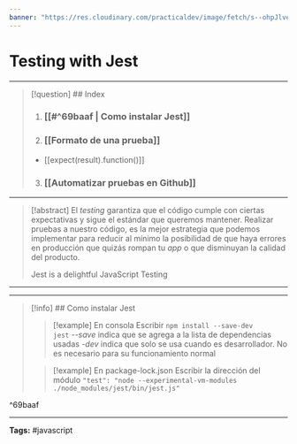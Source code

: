 ```yaml
---
banner: "https://res.cloudinary.com/practicaldev/image/fetch/s--ohpJlve1--/c_imagga_scale,f_auto,fl_progressive,h_420,q_auto,w_1000/https://res.cloudinary.com/drquzbncy/image/upload/v1586605549/javascript_banner_sxve2l.jpg"
---
```

# Testing with Jest
<hr> 

> [!question] ## Index
> 
>1. ### [[#^69baaf | Como instalar Jest]]
>2. ### [[Formato de una prueba]]
>	* [[expect(result).function()]]
>3. ### [[Automatizar pruebas en Github]]
>

<hr> 

> [!abstract]
> El _testing_ garantiza que el código cumple con ciertas expectativas y sigue el estándar que queremos mantener. Realizar pruebas a nuestro código, es la mejor estrategia que podemos implementar para reducir al mínimo la posibilidad de que haya errores en producción que quizás rompan tu _app_ o que disminuyan la calidad del producto.
> 
> Jest is a delightful JavaScript Testing
> 

<hr>

<hr> 

> [!info] ## Como instalar Jest
> 
> > [!example] En consola
> > Escribir <code>npm install --save-dev jest</code>
> > <i>--save</i> indica que se agrega a la lista de dependencias usadas
> > <i>-dev</i> indica que solo se usa cuando es desarrollador. No es necesario para su funcionamiento normal 
> 
> > [!example] En package-lock.json
> > Escribir la dirección del módulo 
> > <code>"test": "node --experimental-vm-modules ./node_modules/jest/bin/jest.js"</code>
> > 
> 

^69baaf

<hr>

<b>Tags:</b> #javascript 
